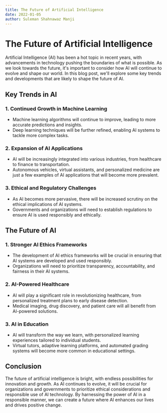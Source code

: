 ```yaml
---
title: The Future of Artificial Intelligence
date: 2022-01-05
author: Suleman Shahnawaz Manji
---
```


# The Future of Artificial Intelligence

Artificial Intelligence (AI) has been a hot topic in recent years, with advancements in technology pushing the boundaries of what is possible. As we look towards the future, it's important to consider how AI will continue to evolve and shape our world. In this blog post, we'll explore some key trends and developments that are likely to shape the future of AI.

## Key Trends in AI

### 1. Continued Growth in Machine Learning

- Machine learning algorithms will continue to improve, leading to more accurate predictions and insights.
- Deep learning techniques will be further refined, enabling AI systems to tackle more complex tasks.

### 2. Expansion of AI Applications

- AI will be increasingly integrated into various industries, from healthcare to finance to transportation.
- Autonomous vehicles, virtual assistants, and personalized medicine are just a few examples of AI applications that will become more prevalent.

### 3. Ethical and Regulatory Challenges

- As AI becomes more pervasive, there will be increased scrutiny on the ethical implications of AI systems.
- Governments and organizations will need to establish regulations to ensure AI is used responsibly and ethically.

## The Future of AI

### 1. Stronger AI Ethics Frameworks

- The development of AI ethics frameworks will be crucial in ensuring that AI systems are developed and used responsibly.
- Organizations will need to prioritize transparency, accountability, and fairness in their AI systems.

### 2. AI-Powered Healthcare

- AI will play a significant role in revolutionizing healthcare, from personalized treatment plans to early disease detection.
- Medical imaging, drug discovery, and patient care will all benefit from AI-powered solutions.

### 3. AI in Education

- AI will transform the way we learn, with personalized learning experiences tailored to individual students.
- Virtual tutors, adaptive learning platforms, and automated grading systems will become more common in educational settings.

## Conclusion

The future of artificial intelligence is bright, with endless possibilities for innovation and growth. As AI continues to evolve, it will be crucial for organizations and governments to prioritize ethical considerations and responsible use of AI technology. By harnessing the power of AI in a responsible manner, we can create a future where AI enhances our lives and drives positive change.